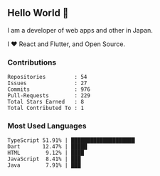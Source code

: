 ## Hello World 👋

I am a developer of web apps and other in Japan.

I ❤️ React and Flutter, and Open Source.

### Contributions

<!-- contributions start -->

    Repositories         : 54
    Issues               : 27
    Commits              : 976
    Pull-Requests        : 229
    Total Stars Earned   : 8
    Total Contributed To : 1

<!-- contributions end -->

### Most Used Languages

<!-- most-used-languages start -->

    TypeScript 51.91% | ████████████████████
    Dart       12.47% | █████
    HTML        9.12% | ████
    JavaScript  8.41% | ███
    Java        7.91% | ███

<!-- most-used-languages end -->
